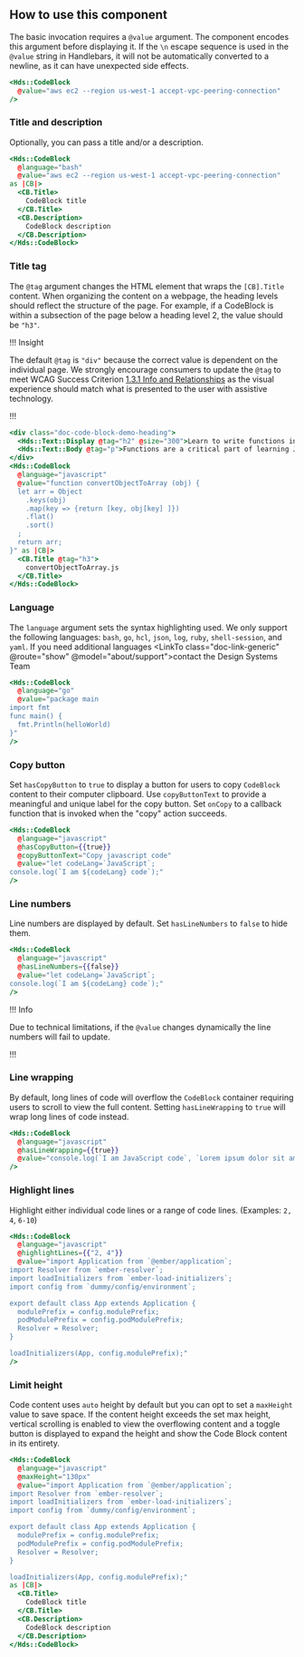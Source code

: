 ## How to use this component

The basic invocation requires a `@value` argument. The component encodes this argument before displaying it. If the `\n` escape sequence is used in the `@value` string in Handlebars, it will not be automatically converted to a newline, as it can have unexpected side effects.

```handlebars
<Hds::CodeBlock
  @value="aws ec2 --region us-west-1 accept-vpc-peering-connection"
/>
```

### Title and description

Optionally, you can pass a title and/or a description.

```handlebars
<Hds::CodeBlock
  @language="bash"
  @value="aws ec2 --region us-west-1 accept-vpc-peering-connection"
as |CB|>
  <CB.Title>
    CodeBlock title
  </CB.Title>
  <CB.Description>
    CodeBlock description
  </CB.Description>
</Hds::CodeBlock>
```

### Title tag

The `@tag` argument changes the HTML element that wraps the `[CB].Title` content. When organizing the content on a webpage, the heading levels should reflect the structure of the page. For example, if a CodeBlock is within a subsection of the page below a heading level 2, the value should be `"h3"`. 

!!! Insight

The default `@tag` is `"div"` because the correct value is dependent on the individual page. We strongly encourage consumers to update the `@tag` to meet WCAG Success Criterion [1.3.1 Info and Relationships](https://www.w3.org/WAI/WCAG22/Understanding/info-and-relationships.html) as the visual experience should match what is presented to the user with assistive technology.

!!!

```handlebars
<div class="doc-code-block-demo-heading">
  <Hds::Text::Display @tag="h2" @size="300">Learn to write functions in JavaScript</Hds::Text::Display>
  <Hds::Text::Body @tag="p">Functions are a critical part of learning JavaScript. They are reusable chunks of code that can perform tasks like convert an object to an array.</Hds::Text::Body>
</div>
<Hds::CodeBlock
  @language="javascript"
  @value="function convertObjectToArray (obj) {
  let arr = Object
    .keys(obj)
    .map(key => {return [key, obj[key] ]})
    .flat()
    .sort()
  ;
  return arr;
}" as |CB|>
  <CB.Title @tag="h3">
    convertObjectToArray.js
  </CB.Title>
</Hds::CodeBlock>
```

### Language

The `language` argument sets the syntax highlighting used. We only support the following languages: `bash`, `go`, `hcl`, `json`, `log`, `ruby`, `shell-session`, and `yaml`. If you need additional languages <LinkTo class="doc-link-generic" @route="show" @model="about/support">contact the Design Systems Team</LinkTo>

```handlebars
<Hds::CodeBlock
  @language="go"
  @value="package main
import fmt
func main() {
  fmt.Println(helloWorld)
}"
/>
```

### Copy button

Set `hasCopyButton` to `true` to display a button for users to copy `CodeBlock` content to their computer clipboard. Use `copyButtonText` to provide a meaningful and unique label for the copy button. Set `onCopy` to a callback function that is invoked when the "copy" action succeeds.

```handlebars
<Hds::CodeBlock
  @language="javascript"
  @hasCopyButton={{true}}
  @copyButtonText="Copy javascript code"
  @value="let codeLang=`JavaScript`;
console.log(`I am ${codeLang} code`);"
/>
```

### Line numbers

Line numbers are displayed by default. Set `hasLineNumbers` to `false` to hide them.

```handlebars
<Hds::CodeBlock
  @language="javascript"
  @hasLineNumbers={{false}}
  @value="let codeLang=`JavaScript`;
console.log(`I am ${codeLang} code`);"
/>
```

!!! Info

Due to technical limitations, if the `@value` changes dynamically the line numbers will fail to update.

!!!

### Line wrapping

By default, long lines of code will overflow the `CodeBlock` container requiring users to scroll to view the full content. Setting `hasLineWrapping` to `true` will wrap long lines of code instead.

```handlebars
<Hds::CodeBlock
  @language="javascript"
  @hasLineWrapping={{true}}
  @value="console.log(`I am JavaScript code`, `Lorem ipsum dolor sit amet, consectetur adipiscing elit, sed do eiusmod tempor incididunt ut labore et dolore magna aliqua. Ut enim ad minim veniam`);"
/>
```

### Highlight lines

Highlight either individual code lines or a range of code lines. (Examples: `2, 4`, `6-10`)

```handlebars
<Hds::CodeBlock
  @language="javascript"
  @highlightLines={{"2, 4"}}
  @value="import Application from `@ember/application`;
import Resolver from `ember-resolver`;
import loadInitializers from `ember-load-initializers`;
import config from `dummy/config/environment`;

export default class App extends Application {
  modulePrefix = config.modulePrefix;
  podModulePrefix = config.podModulePrefix;
  Resolver = Resolver;
}

loadInitializers(App, config.modulePrefix);"
/>
```

### Limit height

Code content uses `auto` height by default but you can opt to set a `maxHeight` value to save space. If the content height exceeds the set max height, vertical scrolling is enabled to view the overflowing content and a toggle button is displayed to expand the height and show the Code Block content in its entirety.

```handlebars
<Hds::CodeBlock
  @language="javascript"
  @maxHeight="130px"
  @value="import Application from `@ember/application`;
import Resolver from `ember-resolver`;
import loadInitializers from `ember-load-initializers`;
import config from `dummy/config/environment`;

export default class App extends Application {
  modulePrefix = config.modulePrefix;
  podModulePrefix = config.podModulePrefix;
  Resolver = Resolver;
}

loadInitializers(App, config.modulePrefix);"
as |CB|>
  <CB.Title>
    CodeBlock title
  </CB.Title>
  <CB.Description>
    CodeBlock description
  </CB.Description>
</Hds::CodeBlock>
```
